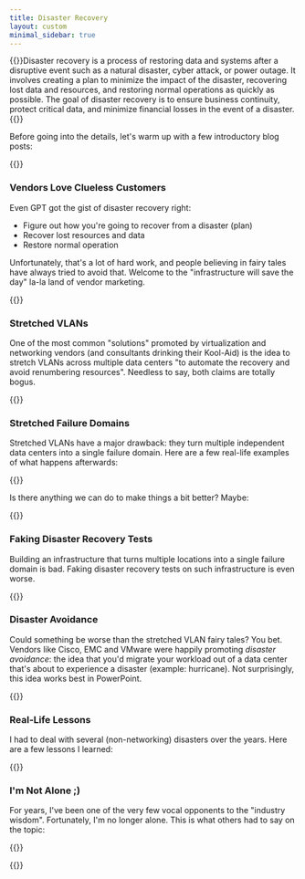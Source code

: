 ```yaml
---
title: Disaster Recovery
layout: custom
minimal_sidebar: true
---
```

{{<quote source="ChatGPT explaining disaster recovery in simple terms">}}Disaster recovery is a process of restoring data and systems after a disruptive event such as a natural disaster, cyber attack, or power outage. It involves creating a plan to minimize the impact of the disaster, recovering lost data and resources, and restoring normal operations as quickly as possible. The goal of disaster recovery is to ensure business continuity, protect critical data, and minimize financial losses in the event of a disaster.{{</quote>}}

Before going into the details, let's warm up with a few introductory blog posts:

{{<series-listing tag="intro">}}

### Vendors Love Clueless Customers

Even GPT got the gist of disaster recovery right:

* Figure out how you're going to recover from a disaster (plan)
* Recover lost resources and data
* Restore normal operation

Unfortunately, that's a lot of hard work, and people believing in fairy tales have always tried to avoid that. Welcome to the "infrastructure will save the day" la-la land of vendor marketing.

{{<series-listing tag="vendor">}}

### Stretched VLANs

One of the most common "solutions" promoted by virtualization and networking vendors (and consultants drinking their Kool-Aid) is the idea to stretch VLANs across multiple data centers "to automate the recovery and avoid renumbering resources". Needless to say, both claims are totally bogus.

{{<series-listing tag="stretch" weight="yes" >}}

### Stretched Failure Domains

Stretched VLANs have a major drawback: they turn multiple independent data centers into a single failure domain. Here are a few real-life examples of what happens afterwards:

{{<series-listing tag="fail">}}

Is there anything we can do to make things a bit better? Maybe:

{{<series-listing tag="fail_fix">}}

### Faking Disaster Recovery Tests

Building an infrastructure that turns multiple locations into a single failure domain is bad. Faking disaster recovery tests on such infrastructure is even worse.

{{<series-listing tag="fake">}}

### Disaster Avoidance

Could something be worse than the stretched VLAN fairy tales? You bet. Vendors like Cisco, EMC and VMware were happily promoting *disaster avoidance*: the idea that you'd migrate your workload out of a data center that's about to experience a disaster (example: hurricane). Not surprisingly, this idea works best in PowerPoint.

{{<series-listing tag="avoid">}}

### Real-Life Lessons

I had to deal with several (non-networking) disasters over the years. Here are a few lessons I learned:

{{<series-listing tag="life">}}

### I'm Not Alone ;)

For years, I've been one of the very few vocal opponents to the "industry wisdom". Fortunately, I'm no longer alone. This is what others had to say on the topic:

{{<series-listing tag="other">}}

{{<series-untagged title="Blog Posts I Forgot to Tag">}}
